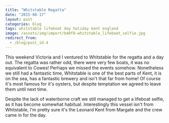 ```yaml
---
title: "Whitstable Regatta"
date: "2015-08-17"
layout: post
categories: blog
tags: whitstable lifeboat day holiday kent england
image: /assets/img/import/b48f8-whitstable_lifeboat_selfie.jpg
redirect_from:
  - /blog/post_id-4
---
```


This weekend Victoria and I ventured to Whitstable for the regatta and a day out. The regatta was rather odd, there were very few boats, it was no equivalent to Cowes! Perhaps we missed the events somehow. Nonetheless we still had a fantastic time, Whitstable is one of the best parts of Kent, it is on the sea, has a fantastic brewery and isn't that far from home! Of course it's most famous for it's oysters, but despite temptation we agreed to leave them until next time. 

Despite the lack of waterborne craft we still managed to get a lifeboat selfie, as it has become somewhat habitual. Interestingly this vessel isn't from Whitstable, I'm pretty sure it's the Leonard Kent from Margate and the crew came in for the day.
